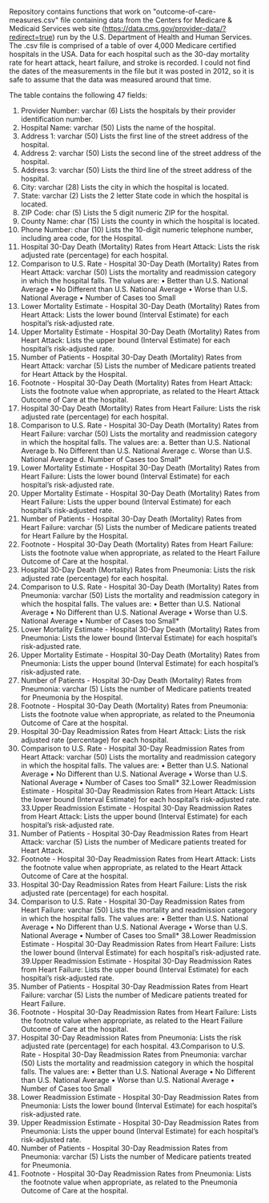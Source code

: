 Repository contains functions that work on "outcome-of-care-measures.csv" file containing data from the Centers for Medicare & Medicaid Services web site (https://data.cms.gov/provider-data/?redirect=true) run by the U.S. Department of Health and Human Services. The .csv file is comprised of a table of over 4,000 Medicare certified hospitals in the USA. Data for each hospital such as the 30-day mortality rate for heart attack, heart failure, and stroke is recorded. I could not find the dates of the measurements in the file but it was posted in 2012, so it is safe to assume that the data was measured around that time. 

The table contains the following 47 fields: 
1. Provider Number: varchar (6) Lists the hospitals by their provider identification number.
2. Hospital Name: varchar (50) Lists the name of the hospital.
3. Address 1: varchar (50) Lists the first line of the street address of the hospital.
4. Address 2: varchar (50) Lists the second line of the street address of the hospital.
5. Address 3: varchar (50) Lists the third line of the street address of the hospital.
6. City: varchar (28) Lists the city in which the hospital is located.
7. State: varchar (2) Lists the 2 letter State code in which the hospital is located.
8. ZIP Code: char (5) Lists the 5 digit numeric ZIP for the hospital.
9. County Name: char (15) Lists the county in which the hospital is located.
10. Phone Number: char (10) Lists the 10-digit numeric telephone number, including area code, for the Hospital.
11. Hospital 30-Day Death (Mortality) Rates from Heart Attack: Lists the risk adjusted rate (percentage) for each hospital.
12. Comparison to U.S. Rate - Hospital 30-Day Death (Mortality) Rates from Heart Attack: varchar (50) Lists the mortality and readmission category in which the hospital falls. The values are:
  • Better than U.S. National Average
  • No Different than U.S. National Average
  • Worse than U.S. National Average
  • Number of Cases too Small 
13. Lower Mortality Estimate - Hospital 30-Day Death (Mortality) Rates from Heart Attack: Lists the lower bound (Interval Estimate) for each hospital’s risk-adjusted rate.
14. Upper Mortality Estimate - Hospital 30-Day Death (Mortality) Rates from Heart Attack: Lists the upper bound (Interval Estimate) for each hospital’s risk-adjusted rate.
15. Number of Patients - Hospital 30-Day Death (Mortality) Rates from Heart Attack: varchar (5) Lists the number of Medicare patients treated for Heart Attack by the Hospital.
16. Footnote - Hospital 30-Day Death (Mortality) Rates from Heart Attack: Lists the footnote value when appropriate, as related to the Heart Attack Outcome of Care at the hospital.
17. Hospital 30-Day Death (Mortality) Rates from Heart Failure: Lists the risk adjusted rate (percentage) for each hospital.
18. Comparison to U.S. Rate - Hospital 30-Day Death (Mortality) Rates from Heart Failure: varchar (50) Lists the mortality and readmission category in which the hospital falls. The values are:
a. Better than U.S. National Average
b. No Different than U.S. National Average c. Worse than U.S. National Average
d. Number of Cases too Small*
19. Lower Mortality Estimate - Hospital 30-Day Death (Mortality) Rates from Heart Failure: Lists the lower bound (Interval Estimate) for each hospital’s risk-adjusted rate.
20. Upper Mortality Estimate - Hospital 30-Day Death (Mortality) Rates from Heart Failure: Lists the upper bound (Interval Estimate) for each hospital’s risk-adjusted rate.
21. Number of Patients - Hospital 30-Day Death (Mortality) Rates from Heart Failure: varchar (5) Lists the number of Medicare patients treated for Heart Failure by the Hospital.
22. Footnote - Hospital 30-Day Death (Mortality) Rates from Heart Failure: Lists the footnote value when appropriate, as related to the Heart Failure Outcome of Care at the hospital.
23. Hospital 30-Day Death (Mortality) Rates from Pneumonia: Lists the risk adjusted rate (percentage) for each hospital.
24. Comparison to U.S. Rate - Hospital 30-Day Death (Mortality) Rates from Pneumonia: varchar (50) Lists the mortality and readmission category in which the hospital falls. The values are:
• Better than U.S. National Average
• No Different than U.S. National Average
• Worse than U.S. National Average
• Number of Cases too Small*
25. Lower Mortality Estimate - Hospital 30-Day Death (Mortality) Rates from Pneumonia: Lists the lower bound (Interval Estimate) for each hospital’s risk-adjusted rate. 
26. Upper Mortality Estimate - Hospital 30-Day Death (Mortality) Rates from Pneumonia: Lists the upper bound (Interval Estimate) for each hospital’s risk-adjusted rate.
27. Number of Patients - Hospital 30-Day Death (Mortality) Rates from Pneumonia: varchar (5) Lists the number of Medicare patients treated for Pneumonia by the Hospital.
28. Footnote - Hospital 30-Day Death (Mortality) Rates from Pneumonia: Lists the footnote value when appropriate, as related to the Pneumonia Outcome of Care at the hospital.
29. Hospital 30-Day Readmission Rates from Heart Attack: Lists the risk adjusted rate (percentage) for each hospital.
30. Comparison to U.S. Rate - Hospital 30-Day Readmission Rates from Heart Attack: varchar (50) Lists the mortality and readmission category in which the hospital falls. The values are:
• Better than U.S. National Average
• No Different than U.S. National Average
• Worse than U.S. National Average
• Number of Cases too Small*
32.Lower Readmission Estimate - Hospital 30-Day Readmission Rates from Heart Attack: Lists the lower bound (Interval Estimate) for each hospital’s risk-adjusted rate.
33.Upper Readmission Estimate - Hospital 30-Day Readmission Rates from Heart Attack: Lists the upper bound (Interval Estimate) for each hospital’s risk-adjusted rate.
34. Number of Patients - Hospital 30-Day Readmission Rates from Heart Attack: varchar (5) Lists the number of Medicare patients treated for Heart Attack.
35. Footnote - Hospital 30-Day Readmission Rates from Heart Attack: Lists the footnote value when appropriate, as related to the Heart Attack Outcome of Care at the hospital.
36. Hospital 30-Day Readmission Rates from Heart Failure: Lists the risk adjusted rate (percentage) for each hospital.
37. Comparison to U.S. Rate - Hospital 30-Day Readmission Rates from Heart Failure: varchar (50) Lists the mortality and readmission category in which the hospital falls. The values are:
• Better than U.S. National Average
• No Different than U.S. National Average
• Worse than U.S. National Average
• Number of Cases too Small*
38.Lower Readmission Estimate - Hospital 30-Day Readmission Rates from Heart Failure: Lists the lower bound (Interval Estimate) for each hospital’s risk-adjusted rate.
39.Upper Readmission Estimate - Hospital 30-Day Readmission Rates from Heart Failure: Lists the upper bound (Interval Estimate) for each hospital’s risk-adjusted rate.
40. Number of Patients - Hospital 30-Day Readmission Rates from Heart Failure: varchar (5) Lists the number of Medicare patients treated for Heart Failure.
41. Footnote - Hospital 30-Day Readmission Rates from Heart Failure: Lists the footnote value when appropriate, as related to the Heart Failure Outcome of Care at the hospital.
42. Hospital 30-Day Readmission Rates from Pneumonia: Lists the risk adjusted rate (percentage) for each hospital.
43.Comparison to U.S. Rate - Hospital 30-Day Readmission Rates from Pneumonia: varchar (50) Lists the mortality and readmission category in which the hospital falls. The values are: 
  • Better than U.S. National Average
  • No Different than U.S. National Average
  • Worse than U.S. National Average
  • Number of Cases too Small 
44. Lower Readmission Estimate - Hospital 30-Day Readmission Rates from Pneumonia: Lists the lower bound (Interval Estimate) for each hospital’s risk-adjusted rate.
45. Upper Readmission Estimate - Hospital 30-Day Readmission Rates from Pneumonia: Lists the upper bound (Interval Estimate) for each hospital’s risk-adjusted rate.
46. Number of Patients - Hospital 30-Day Readmission Rates from Pneumonia: varchar (5) Lists the number of Medicare patients treated for Pneumonia.
47. Footnote - Hospital 30-Day Readmission Rates from Pneumonia: Lists the footnote value when appropriate, as related to the Pneumonia Outcome of Care at the hospital.
